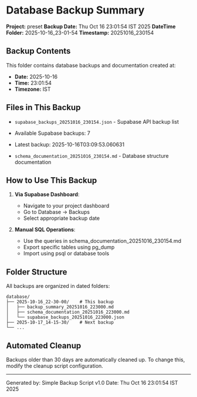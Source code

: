 # Database Backup Summary

**Project:** preset
**Backup Date:** Thu Oct 16 23:01:54 IST 2025
**DateTime Folder:** 2025-10-16_23-01-54
**Timestamp:** 20251016_230154

## Backup Contents

This folder contains database backups and documentation created at:
- **Date:** 2025-10-16
- **Time:** 23:01:54
- **Timezone:** IST

## Files in This Backup

- `supabase_backups_20251016_230154.json` - Supabase API backup list
- Available Supabase backups: 7
- Latest backup: 2025-10-16T03:09:53.060631

- `schema_documentation_20251016_230154.md` - Database structure documentation

## How to Use This Backup

1. **Via Supabase Dashboard**:
   - Navigate to your project dashboard
   - Go to Database → Backups
   - Select appropriate backup date

2. **Manual SQL Operations**:
   - Use the queries in schema_documentation_20251016_230154.md
   - Export specific tables using pg_dump
   - Import using psql or database tools

## Folder Structure

All backups are organized in dated folders:
```
database/
├── 2025-10-16_22-30-00/    # This backup
│   ├── backup_summary_20251016_223000.md
│   ├── schema_documentation_20251016_223000.md
│   └── supabase_backups_20251016_223000.json
├── 2025-10-17_14-15-30/    # Next backup
└── ...
```

## Automated Cleanup

Backups older than 30 days are automatically cleaned up.
To change this, modify the cleanup script configuration.

---
Generated by: Simple Backup Script v1.0
Date: Thu Oct 16 23:01:54 IST 2025
